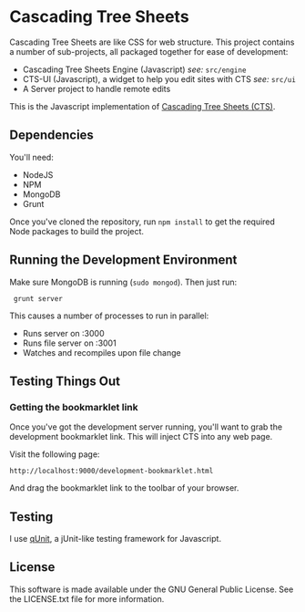 Cascading Tree Sheets
=====================

Cascading Tree Sheets are like CSS for web structure. This project contains a
number of sub-projects, all packaged together for ease of development:

   *  Cascading Tree Sheets Engine (Javascript)
      *see:* `src/engine`
   *  CTS-UI (Javascript), a widget to help you edit sites with CTS
      *see:* `src/ui`
   *  A Server project to handle remote edits

This is the Javascript implementation of [Cascading Tree Sheets
(CTS)](http://www.treesheets.org). 

Dependencies
------------

You'll need:

   * NodeJS
   * NPM
   * MongoDB
   * Grunt 
   
Once you've cloned the repository, run `npm install` to get the required Node
packages to build the project.

Running the Development Environment
-----------------------------------

Make sure MongoDB is running (`sudo mongod`). Then just run:

     grunt server

This causes a number of processes to run in parallel:

   *  Runs server on :3000
   *  Runs file server on :3001
   *  Watches and recompiles upon file change


Testing Things Out
------------------

### Getting the bookmarklet link

Once you've got the development server running, you'll want to grab the
development bookmarklet link. This will inject CTS into any web page.

Visit the following page:

    http://localhost:9000/development-bookmarklet.html

And drag the bookmarklet link to the toolbar of your browser.

Testing
-------

I use [qUnit](http://qunitjs.com/), a jUnit-like testing framework for Javascript.

License
-------

This software is made available under the GNU General Public License. See the LICENSE.txt file for more information.
